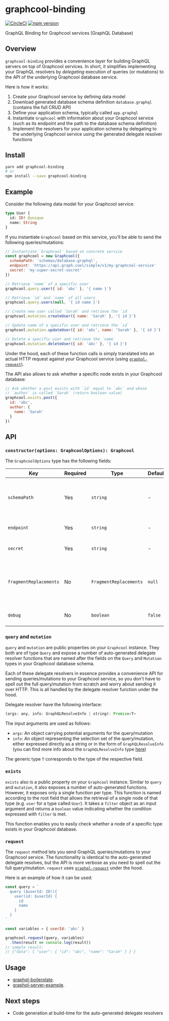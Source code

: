 # graphcool-binding

[![CircleCI](https://circleci.com/gh/graphcool/graphcool-binding.svg?style=shield)](https://circleci.com/gh/graphcool/graphcool-binding) [![npm version](https://badge.fury.io/js/graphcool-binding.svg)](https://badge.fury.io/js/graphcool-binding)

GraphQL Binding for Graphcool services (GraphQL Database)

## Overview

`graphcool-binding` provides a convenience layer for building GraphQL servers on top of Graphcool services. In short, it simplifies implementing your GraphQL resolvers by _delegating_ execution of queries (or mutations) to the API of the underlying Graphcool database service.

Here is how it works:

1. Create your Graphcool service by defining data model
1. Download generated database schema definition `database.graphql` (contains the full CRUD API)
1. Define your application schema, typically called `app.graphql`
1. Instantiate `Graphcool` with information about your Graphcool service (such as its endpoint and the path to the database schema definition)
1. Implement the resolvers for your application schema by delegating to the underlying Graphcool service using the generated delegate resolver functions

## Install

```sh
yarn add graphcool-binding
# or
npm install --save graphcool-binding
```

## Example

Consider the following data model for your Graphcool service:

```graphql
type User {
  id: ID! @unique
  name: String
}
```

If you instantiate `Graphcool` based on this service, you'll be able to send the following queries/mutations:

```js
// Instantiate `Graphcool` based on concrete service
const graphcool = new Graphcool({
  schemaPath: 'schemas/database.graphql',
  endpoint: 'https://api.graph.cool/simple/v1/my-graphcool-service'
  secret: 'my-super-secret-secret'
})

// Retrieve `name` of a specific user
graphcool.query.user({ id: 'abc' }, '{ name }')

// Retrieve `id` and `name` of all users
graphcool.query.users(null, '{ id name }')

// Create new user called `Sarah` and retrieve the `id`
graphcool.mutation.createUser({ name: 'Sarah' }, '{ id }')

// Update name of a specific user and retrieve the `id`
graphcool.mutation.updateUser({ id: 'abc', name: 'Sarah' }, '{ id }')

// Delete a specific user and retrieve the `name`
graphcool.mutation.deleteUser({ id: 'abc' }, '{ id }')
```

Under the hood, each of these function calls is simply translated into an actual HTTP request against your Graphcool service (using [`graphql-request`](https://github.com/graphcool/graphql-request)).

The API also allows to ask whether a specific node exists in your Graphcool database:

```js
// Ask whether a post exists with `id` equal to `abc` and whose
// `author` is called `Sarah` (return boolean value)
graphcool.exists.post({
  id: 'abc',
  author: {
    name: 'Sarah'
  }
})
```

## API

### `constructor(options: GraphcoolOptions): Graphcool`

The `GraphcoolOptions` type has the following fields:

| Key | Required |  Type | Default | Note |
| ---  | --- | --- | --- | --- |
| `schemaPath` | Yes | `string` |  - | File path to the schema definition of your Graphcool service (typically a file called `database.graphql`) |
| `endpoint` | Yes | `string` |  - | The endpoint of your Graphcool service |
| `secret` | Yes | `string` |  - | The secret of your Graphcool service |
| `fragmentReplacements` | No | `FragmentReplacements` |  `null` | A list of GraphQL fragment definitions, specifying fields that are required for the resolver to function correctly |
| `debug` | No | `boolean` |  `false` | Log all queries/mutations to the console |

### `query` and `mutation`

`query` and `mutation` are public properties on your `Graphcool` instance. They both are of type `Query` and expose a number of auto-generated delegate resolver functions that are named after the fields on the `Query` and `Mutation` types in your Graphcool database schema.

Each of these delegate resolvers in essence provides a convenience API for sending queries/mutations to your Graphcool service, so you don't have to spell out the full query/mutation from scratch and worry about sending it over HTTP. This is all handled by the delegate resolver function under the hood.

Delegate resolver have the following interface:

```js
(args: any, info: GraphQLResolveInfo | string): Promise<T>
```

The input arguments are used as follows:

- `args`: An object carrying potential arguments for the query/mutation
- `info`: An object representing the selection set of the query/mutation, either expressed directly as a string or in the form of `GraphQLResolveInfo` (you can find more info about the `GraphQLResolveInfo` type [here](http://graphql.org/graphql-js/type/#graphqlobjecttype))

The generic type `T` corresponds to the type of the respective field. 

### `exists`

`exists` also is a public property on your `Graphcool` instance. Similar to `query` and `mutation`, it also exposes a number of auto-generated functions. However, it exposes only a single function per type. This function is named according to the root field that allows the retrieval of a single node of that type (e.g. `user` for a type called `User`). It takes a `filter` object as an input argument and returns a `boolean` value indicating whether the condition expressed with `filter` is met.

This function enables you to easily check whether a node of a specific type exists in your Graphcool database.

### `request`

The `request` method lets you send GraphQL queries/mutations to your Graphcool service. The functionality is identical to the auto-generated delegate resolves, but the API is more verbose as you need to spell out the full query/mutation. `request` uses [`graphql-request`](https://github.com/graphcool/graphql-request) under the hood.

Here is an example of how it can be used:

```js
const query = `
  query ($userId: ID!){
    user(id: $userId) {
      id
      name
    }
  }
`

const variables = { userId: 'abc' }

graphcool.request(query, variables)
  .then(result => console.log(result))
// sample result:
// {"data": { "user": { "id": "abc", "name": "Sarah" } } }
```

## Usage

- [graphql-boilerplate](https://github.com/graphcool/graphql-boilerplate).
- [graphql-server-example](https://github.com/graphcool/graphql-server-example).

## Next steps

- Code generation at build-time for the auto-generated delegate resolvers
